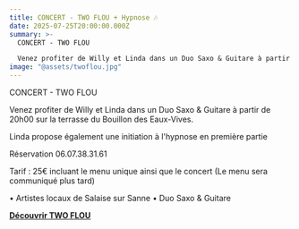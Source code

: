 ```yaml
---
title: CONCERT - TWO FLOU + Hypnose 🎶
date: 2025-07-25T20:00:00.000Z
summary: >-
  CONCERT - TWO FLOU

  Venez profiter de Willy et Linda dans un Duo Saxo & Guitare à partir de 20h00 sur la terrasse du Bouillon des Eaux-Vives.
image: "@assets/twoflou.jpg"
---
```

CONCERT - TWO FLOU

Venez profiter de Willy et Linda dans un Duo Saxo & Guitare à partir de 20h00 sur la terrasse du Bouillon des Eaux-Vives.

Linda propose également une initiation à l'hypnose en première partie

Réservation 06.07.38.31.61

Tarif : 25€ incluant le menu unique ainsi que le concert (Le menu sera communiqué plus tard)

• Artistes locaux de Salaise sur Sanne • Duo Saxo & Guitare

**[Découvrir TWO FLOU](https://www.facebook.com/profile.php?id=61553977465506&locale=fr_FR)**
